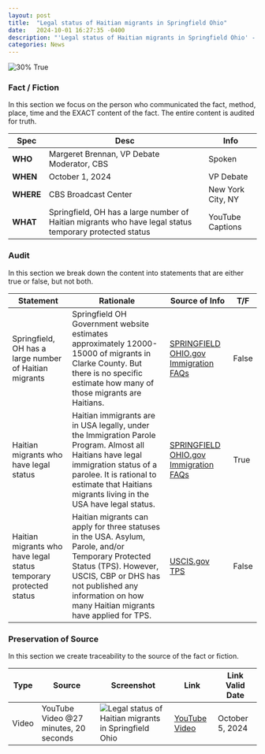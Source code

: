 ```yaml
---
layout: post
title:  "Legal status of Haitian migrants in Springfield Ohio"
date:   2024-10-01 16:27:35 -0400
description: "'Legal status of Haitian migrants in Springfield Ohio' - Margeret Brennan (CBS) - Here's a fact audit of her statement"
categories: News
---
```


![30% True](/assets/images/30.jpg)

### Fact / Fiction

In this section we focus on the person who communicated the fact, method, place, time and the EXACT content of the fact. The entire content is audited for truth.

| Spec | Desc | Info |
| ----------- | ----------- | ----------- |
| **WHO** | Margeret Brennan, VP Debate Moderator, CBS | Spoken |
| **WHEN** | October 1, 2024 | VP Debate |
| **WHERE** | CBS Broadcast Center | New York City, NY |
| **WHAT** | Springfield, OH has a large number of Haitian migrants who have legal status temporary protected status | YouTube Captions |

### Audit

In this section we break down the content into statements that are either true or false, but not both.

| Statement | Rationale | Source of Info | T/F |
| ----------- | ----------- | ----------- | ----------- |
| Springfield, OH has a large number of Haitian migrants | Springfield OH Government website estimates approximately 12000-15000 of migrants in Clarke County. But there is no specific estimate how many of those migrants are Haitians. | [SPRINGFIELD OHIO.gov Immigration FAQs](https://springfieldohio.gov/immigration-faqs/) | False |
| Haitian migrants who have legal status | Haitian immigrants are in USA legally, under the Immigration Parole Program. Almost all Haitians have legal immigration status of a parolee. It is rational to estimate that Haitians migrants living in the USA have legal status. | [SPRINGFIELD OHIO.gov Immigration FAQs](https://springfieldohio.gov/immigration-faqs/)  | True |
| Haitian migrants who have legal status temporary protected status | Haitian migrants can apply for three statuses in the USA. Asylum, Parole, and/or Temporary Protected Status (TPS). However, USCIS, CBP or DHS has not published any information on how many Haitian migrants have applied for TPS. | [USCIS.gov TPS](https://www.uscis.gov/humanitarian/temporary-protected-status) | False |

### Preservation of Source

In this section we create traceability to the source of the fact or fiction.

| Type | Source | Screenshot | Link | Link Valid Date |
| ----------- | ----------- | ----------- | ----------- | ----------- |
| Video | YouTube Video @27 minutes, 20 seconds | ![Legal status of Haitian migrants in Springfield Ohio](/posts/images/Legal-status-of-Haitian-migrants-in-Springfield-Ohio.jpg) |  [YouTube Video](https://www.youtube.com/live/VAGZGQg31hs&t=1640) | October 5, 2024 |
